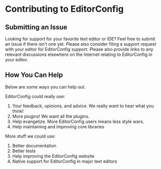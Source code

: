 Contributing to EditorConfig
============================

Submitting an Issue
-------------------
Looking for support for your favorite text editor or IDE?  Feel free to submit
an issue if there isn't one yet.  Please also consider filing a support request
with your editor for EditorConfig support.  Please also provide links to any
relevant discussions elsewhere on the Internet relating to EditorConfig in your
editor.

How You Can Help
----------------
Below are some ways you can help out.

EditorConfig could really use:
1. Your feedback, opinions, and advice.  We really want to hear what you think!
2. More plugins!  We want all the plugins.
3. Help evangelize.  More EditorConfig users means less style wars.
4. Help maintaining and improving core libraries

More stuff we could use:
1. Better documentation
2. Better tests
3. Help improving the EditorConfig website
4. Native support for EditorConfig in major text editors

